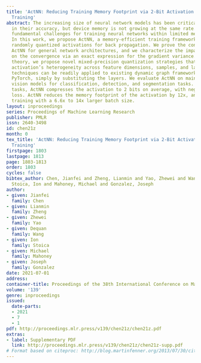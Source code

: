 ```yaml
---
title: 'ActNN: Reducing Training Memory Footprint via 2-Bit Activation Compressed
  Training'
abstract: The increasing size of neural network models has been critical for improvements
  in their accuracy, but device memory is not growing at the same rate. This creates
  fundamental challenges for training neural networks within limited memory environments.
  In this work, we propose ActNN, a memory-efficient training framework that stores
  randomly quantized activations for back propagation. We prove the convergence of
  ActNN for general network architectures, and we characterize the impact of quantization
  on the convergence via an exact expression for the gradient variance. Using our
  theory, we propose novel mixed-precision quantization strategies that exploit the
  activation’s heterogeneity across feature dimensions, samples, and layers. These
  techniques can be readily applied to existing dynamic graph frameworks, such as
  PyTorch, simply by substituting the layers. We evaluate ActNN on mainstream computer
  vision models for classification, detection, and segmentation tasks. On all these
  tasks, ActNN compresses the activation to 2 bits on average, with negligible accuracy
  loss. ActNN reduces the memory footprint of the activation by 12x, and it enables
  training with a 6.6x to 14x larger batch size.
layout: inproceedings
series: Proceedings of Machine Learning Research
publisher: PMLR
issn: 2640-3498
id: chen21z
month: 0
tex_title: 'ActNN: Reducing Training Memory Footprint via 2-Bit Activation Compressed
  Training'
firstpage: 1803
lastpage: 1813
page: 1803-1813
order: 1803
cycles: false
bibtex_author: Chen, Jianfei and Zheng, Lianmin and Yao, Zhewei and Wang, Dequan and
  Stoica, Ion and Mahoney, Michael and Gonzalez, Joseph
author:
- given: Jianfei
  family: Chen
- given: Lianmin
  family: Zheng
- given: Zhewei
  family: Yao
- given: Dequan
  family: Wang
- given: Ion
  family: Stoica
- given: Michael
  family: Mahoney
- given: Joseph
  family: Gonzalez
date: 2021-07-01
address:
container-title: Proceedings of the 38th International Conference on Machine Learning
volume: '139'
genre: inproceedings
issued:
  date-parts:
  - 2021
  - 7
  - 1
pdf: http://proceedings.mlr.press/v139/chen21z/chen21z.pdf
extras:
- label: Supplementary PDF
  link: http://proceedings.mlr.press/v139/chen21z/chen21z-supp.pdf
# Format based on citeproc: http://blog.martinfenner.org/2013/07/30/citeproc-yaml-for-bibliographies/
---
```

